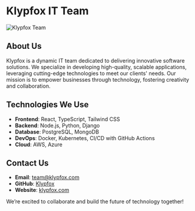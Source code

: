 # Klypfox IT Team

![Klypfox Team](https://i.postimg.cc/MHRrwX7T/image-4.jpg)

## About Us
Klypfox is a dynamic IT team dedicated to delivering innovative software solutions. We specialize in developing high-quality, scalable applications, leveraging cutting-edge technologies to meet our clients' needs. Our mission is to empower businesses through technology, fostering creativity and collaboration.

## Technologies We Use
- **Frontend**: React, TypeScript, Tailwind CSS
- **Backend**: Node.js, Python, Django
- **Database**: PostgreSQL, MongoDB
- **DevOps**: Docker, Kubernetes, CI/CD with GitHub Actions
- **Cloud**: AWS, Azure

## Contact Us
- **Email**: team@klypfox.com
- **GitHub**: [Klypfox](https://github.com/klypfox)
- **Website**: [klypfox.com](https://***.com)

We’re excited to collaborate and build the future of technology together!
